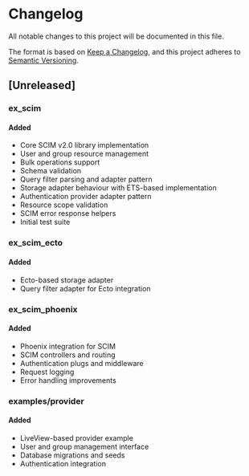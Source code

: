 # Changelog

All notable changes to this project will be documented in this file.

The format is based on [Keep a Changelog](https://keepachangelog.com/en/1.0.0/),
and this project adheres to [Semantic Versioning](https://semver.org/spec/v2.0.0.html).

## [Unreleased]

### ex_scim
#### Added
- Core SCIM v2.0 library implementation
- User and group resource management
- Bulk operations support
- Schema validation
- Query filter parsing and adapter pattern
- Storage adapter behaviour with ETS-based implementation
- Authentication provider adapter pattern
- Resource scope validation
- SCIM error response helpers
- Initial test suite

### ex_scim_ecto
#### Added
- Ecto-based storage adapter
- Query filter adapter for Ecto integration

### ex_scim_phoenix
#### Added
- Phoenix integration for SCIM
- SCIM controllers and routing
- Authentication plugs and middleware
- Request logging
- Error handling improvements

### examples/provider
#### Added
- LiveView-based provider example
- User and group management interface
- Database migrations and seeds
- Authentication integration
